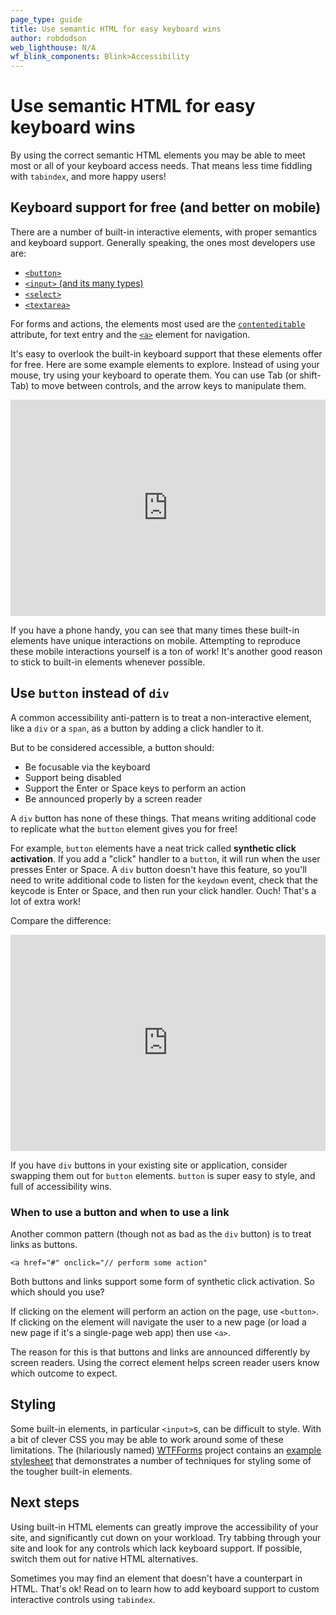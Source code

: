 ```yaml
---
page_type: guide
title: Use semantic HTML for easy keyboard wins
author: robdodson
web_lighthouse: N/A
wf_blink_components: Blink>Accessibility
---
```


# Use semantic HTML for easy keyboard wins

By using the correct semantic HTML elements you may be able to meet most or all
of your keyboard access needs. That means less time fiddling with `tabindex`,
and more happy users!

## Keyboard support for free (and better on mobile)

There are a number of built-in interactive elements, with proper semantics and
keyboard support. Generally speaking, the ones most developers use are:

+  [`<button>`](https://developer.mozilla.org/en-US/docs/Web/HTML/Element/button)
+  [`<input>` (and its many
    types)](https://developer.mozilla.org/en-US/docs/Web/HTML/Element/input#Form_%3Cinput%3E_types)
+  [`<select>`](https://developer.mozilla.org/en-US/docs/Web/HTML/Element/select)
+  [`<textarea>`](https://developer.mozilla.org/en-US/docs/Web/HTML/Element/textarea)

For forms and actions, the elements most used are the
[`contenteditable`](https://developer.mozilla.org/en-US/docs/Web/HTML/Global_attributes/contenteditable)
attribute, for text entry and the
[`<a>`](https://developer.mozilla.org/en-US/docs/Web/HTML/Element/a) element for
navigation.

It's easy to overlook the built-in keyboard support that these elements offer
for free. Here are some example elements to explore. Instead of using your
mouse, try using your keyboard to operate them. You can use Tab (or shift-Tab)
to move between controls, and the arrow keys to manipulate them.

<div class="glitch-embed-wrap" style="height: 346px; width: 100%;">
  <iframe
    src="https://glitch.com/embed/#!/embed/interactive-elements?path=index.html&previewSize=100&attributionHidden=true"
    alt="interactive-elements on Glitch"
    style="height: 100%; width: 100%; border: 0;">
  </iframe>
</div>

If you have a phone handy, you can see that many times these built-in elements
have unique interactions on mobile. Attempting to reproduce these mobile
interactions yourself is a ton of work! It's another good reason to stick to
built-in elements whenever possible.

## Use `button` instead of `div`

A common accessibility anti-pattern is to treat a non-interactive element, like
a `div` or a `span`, as a button by adding a click handler to it.

But to be considered accessible, a button should:

+  Be focusable via the keyboard
+  Support being disabled
+  Support the Enter or Space keys to perform an action
+  Be announced properly by a screen reader

A `div` button has none of these things. That means writing additional code to
replicate what the `button` element gives you for free!

For example, `button` elements have a neat trick called ****synthetic click
activation****. If you add a "click" handler to a `button`, it will run when the
user presses Enter or Space. A `div` button doesn't have this feature, so you'll
need to write additional code to listen for the `keydown` event, check that the
keycode is Enter or Space, and then run your click handler. Ouch! That's a lot
of extra work!

Compare the difference: 

<div class="glitch-embed-wrap" style="height: 346px; width: 100%;">
  <iframe
    src="https://glitch.com/embed/#!/embed/synthetic-click?path=index.html&previewSize=100&attributionHidden=true"
    alt="synthetic-click on Glitch"
    style="height: 100%; width: 100%; border: 0;">
  </iframe>
</div>

If you have `div` buttons in your existing site or application, consider
swapping them out for `button` elements. `button` is super easy to style, and
full of accessibility wins.

### When to use a button and when to use a link

Another common pattern (though not as bad as the `div` button) is to treat links
as buttons.

```  
<a href="#" onclick="// perform some action"  
```

Both buttons and links support some form of synthetic click activation. So which
should you use?

If clicking on the element will perform an action on the page, use `<button>`.
If clicking on the element will navigate the user to a new page (or load a new
page if it's a single-page web app) then use `<a>`.

The reason for this is that buttons and links are announced differently by
screen readers. Using the correct element helps screen reader users know which
outcome to expect.

## Styling

Some built-in elements, in particular `<input>`s, can be difficult to style.
With a bit of clever CSS you may be able to work around some of these
limitations. The (hilariously named) [WTFForms](http://wtfforms.com/) project
contains an [example
stylesheet]([https://github.com/mdo/wtf-forms/blob/master/wtf-forms.css](https://github.com/mdo/wtf-forms/blob/master/wtf-forms.css))
that demonstrates a number of techniques for styling some of the tougher
built-in elements.

## Next steps

Using built-in HTML elements can greatly improve the accessibility of your site,
and significantly cut down on your workload. Try tabbing through your site and
look for any controls which lack keyboard support. If possible, switch them out
for native HTML alternatives.

Sometimes you may find an element that doesn't have a counterpart in HTML.
That's ok! Read on to learn how to add keyboard support to custom interactive
controls using `tabindex`.